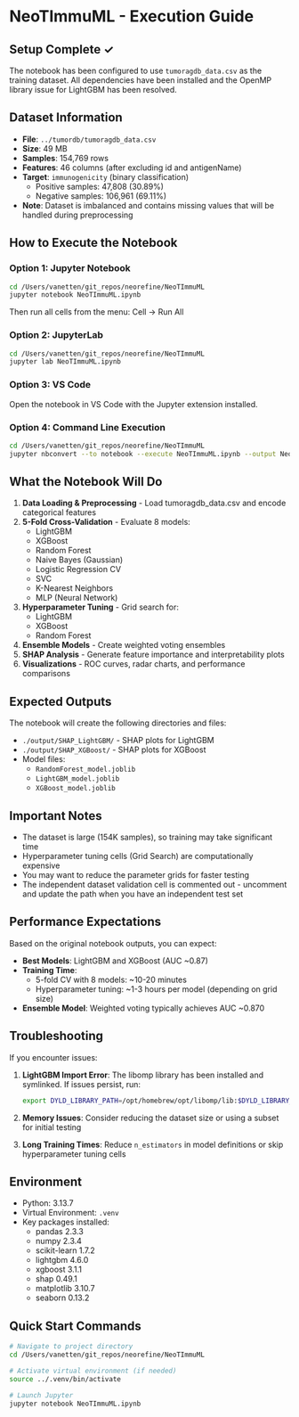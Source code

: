 # NeoTImmuML - Execution Guide

## Setup Complete ✓

The notebook has been configured to use `tumoragdb_data.csv` as the training dataset. All dependencies have been installed and the OpenMP library issue for LightGBM has been resolved.

## Dataset Information

- **File**: `../tumordb/tumoragdb_data.csv`
- **Size**: 49 MB
- **Samples**: 154,769 rows
- **Features**: 46 columns (after excluding id and antigenName)
- **Target**: `immunogenicity` (binary classification)
  - Positive samples: 47,808 (30.89%)
  - Negative samples: 106,961 (69.11%)
- **Note**: Dataset is imbalanced and contains missing values that will be handled during preprocessing

## How to Execute the Notebook

### Option 1: Jupyter Notebook

```bash
cd /Users/vanetten/git_repos/neorefine/NeoTImmuML
jupyter notebook NeoTImmuML.ipynb
```

Then run all cells from the menu: Cell → Run All

### Option 2: JupyterLab

```bash
cd /Users/vanetten/git_repos/neorefine/NeoTImmuML
jupyter lab NeoTImmuML.ipynb
```

### Option 3: VS Code

Open the notebook in VS Code with the Jupyter extension installed.

### Option 4: Command Line Execution

```bash
cd /Users/vanetten/git_repos/neorefine/NeoTImmuML
jupyter nbconvert --to notebook --execute NeoTImmuML.ipynb --output NeoTImmuML_executed.ipynb
```

## What the Notebook Will Do

1. **Data Loading & Preprocessing** - Load tumoragdb_data.csv and encode categorical features
2. **5-Fold Cross-Validation** - Evaluate 8 models:
   - LightGBM
   - XGBoost
   - Random Forest
   - Naive Bayes (Gaussian)
   - Logistic Regression CV
   - SVC
   - K-Nearest Neighbors
   - MLP (Neural Network)
3. **Hyperparameter Tuning** - Grid search for:
   - LightGBM
   - XGBoost
   - Random Forest
4. **Ensemble Models** - Create weighted voting ensembles
5. **SHAP Analysis** - Generate feature importance and interpretability plots
6. **Visualizations** - ROC curves, radar charts, and performance comparisons

## Expected Outputs

The notebook will create the following directories and files:

- `./output/SHAP_LightGBM/` - SHAP plots for LightGBM
- `./output/SHAP_XGBoost/` - SHAP plots for XGBoost
- Model files:
  - `RandomForest_model.joblib`
  - `LightGBM_model.joblib`
  - `XGBoost_model.joblib`

## Important Notes

- The dataset is large (154K samples), so training may take significant time
- Hyperparameter tuning cells (Grid Search) are computationally expensive
- You may want to reduce the parameter grids for faster testing
- The independent dataset validation cell is commented out - uncomment and update the path when you have an independent test set

## Performance Expectations

Based on the original notebook outputs, you can expect:

- **Best Models**: LightGBM and XGBoost (AUC ~0.87)
- **Training Time**:
  - 5-fold CV with 8 models: ~10-20 minutes
  - Hyperparameter tuning: ~1-3 hours per model (depending on grid size)
- **Ensemble Model**: Weighted voting typically achieves AUC ~0.870

## Troubleshooting

If you encounter issues:

1. **LightGBM Import Error**: The libomp library has been installed and symlinked. If issues persist, run:
   ```bash
   export DYLD_LIBRARY_PATH=/opt/homebrew/opt/libomp/lib:$DYLD_LIBRARY_PATH
   ```

2. **Memory Issues**: Consider reducing the dataset size or using a subset for initial testing

3. **Long Training Times**: Reduce `n_estimators` in model definitions or skip hyperparameter tuning cells

## Environment

- Python: 3.13.7
- Virtual Environment: `.venv`
- Key packages installed:
  - pandas 2.3.3
  - numpy 2.3.4
  - scikit-learn 1.7.2
  - lightgbm 4.6.0
  - xgboost 3.1.1
  - shap 0.49.1
  - matplotlib 3.10.7
  - seaborn 0.13.2

## Quick Start Commands

```bash
# Navigate to project directory
cd /Users/vanetten/git_repos/neorefine/NeoTImmuML

# Activate virtual environment (if needed)
source ../.venv/bin/activate

# Launch Jupyter
jupyter notebook NeoTImmuML.ipynb
```
